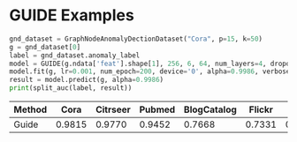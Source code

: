 # GUIDE Examples

```python
gnd_dataset = GraphNodeAnomalyDectionDataset("Cora", p=15, k=50)
g = gnd_dataset[0]
label = gnd_dataset.anomaly_label
model = GUIDE(g.ndata['feat'].shape[1], 256, 6, 64, num_layers=4, dropout=0.6)
model.fit(g, lr=0.001, num_epoch=200, device='0', alpha=0.9986, verbose=True, y_true=label)
result = model.predict(g, alpha=0.9986)
print(split_auc(label, result))
```

| Method | Cora   | Citrseer | Pubmed | BlogCatalog | Flickr | ACM    | Arxiv  |
| ------ | ------ | -------- | ------ | ----------- | ------ | ------ | ------ |
| Guide  | 0.9815 | 0.9770   | 0.9452 | 0.7668      | 0.7331 | 0.7100 | 0.7711 |
